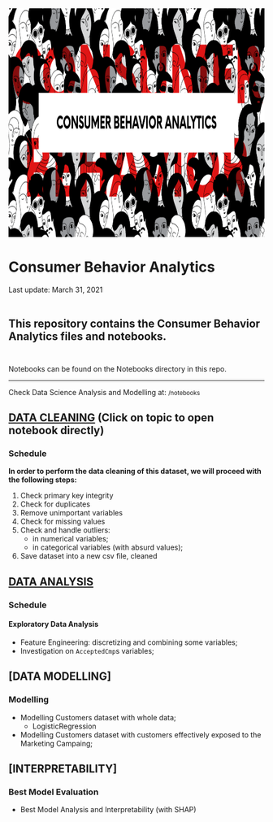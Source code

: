 <picture>
<img src="/images/cbanalytics.png" width="900" height="450">
</picture>

# Consumer Behavior Analytics
Last update: March 31, 2021
<br><br>
## This repository contains the Consumer Behavior Analytics files and notebooks.<br><br>

Notebooks can be found on the Notebooks directory in this repo.

_____________________________

Check Data Science Analysis and Modelling at:
<small>/notebooks</small>

## [DATA CLEANING](https://github.com/renanfmoises/consumer-behavior-analytics/blob/master/notebooks/01.%20Consumer%20Behavior%20Analytics%20-%20Data%20Cleaning.ipynb) (Click on topic to open notebook directly)
### Schedule

**In order to perform the data cleaning of this dataset, we will proceed with the following steps:**

1. Check primary key integrity
2. Check for duplicates
3. Remove unimportant variables
4. Check for missing values
5. Check and handle outliers:
    - in numerical variables;
    - in categorical variables (with absurd values);
6. Save dataset into a new csv file, cleaned


## [DATA ANALYSIS](https://github.com/renanfmoises/consumer-behavior-analytics/blob/master/notebooks/02.%20Consumer%20Behavior%20Analytics%20-%20Data%20Analysis.ipynb)
### Schedule
#### Exploratory Data Analysis
- Feature Engineering: discretizing and combining some variables;
- Investigation on `AcceptedCmp`s variables;


## [DATA MODELLING]
### Modelling
- Modelling Customers dataset with whole data;
    - LogisticRegression
- Modelling Customers dataset with customers effectively exposed to the Marketing Campaing;

## [INTERPRETABILITY]
### Best Model Evaluation
- Best Model Analysis and Interpretability (with SHAP)

